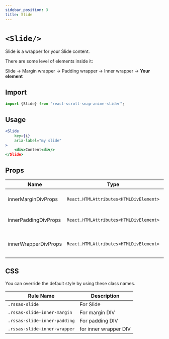 ```yaml
---
sidebar_position: 3
title: Slide
---
```



# `<Slide/>`

Slide is a wrapper for your Slide content.

There are some level of elements inside it:

Slide -> Margin wrapper -> Padding wrapper -> Inner wrapper -> **Your element**

## Import

```jsx
import {Slide} from "react-scroll-snap-anime-slider";
```

## Usage

```jsx
<Slide
    key={i}
    aria-label="my slide"
>
    <div>Content<div/>
</Slide>
```

## Props


| Name                 |                  Type                  | Required | Default | Description                    |
| -------------------- | :------------------------------------: | :------: | :-----: | :----------------------------- |
| innerMarginDivProps  | `React.HTMLAttributes<HTMLDivElement>` |    No    |         | Props to the margin DIV        |
| innerPaddingDivProps | `React.HTMLAttributes<HTMLDivElement>` |    No    |         | Props to the padding DIV       |
| innerWrapperDivProps | `React.HTMLAttributes<HTMLDivElement>` |    No    |         | Props to the inner wrapper DIV |


## CSS

You can override the default style by using these class names.

| Rule Name                    | Description           |
| ---------------------------- | --------------------- |
| `.rssas-slide`               | For Slide             |
| `.rssas-slide-inner-margin`  | For margin DIV        |
| `.rssas-slide-inner-padding` | For padding DIV       |
| `.rssas-slide-inner-wrapper` | for inner wrapper DIV |
